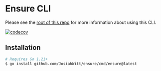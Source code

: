 # Ensure CLI

Please see the [root of this repo](https://github.com/JosiahWitt/ensure) for more information about using this CLI.

[![codecov](https://codecov.io/gh/JosiahWitt/ensure/branch/master/graph/badge.svg?flag=cli)](https://codecov.io/gh/JosiahWitt/ensure)

## Installation
```bash
# Requires Go 1.21+
$ go install github.com/JosiahWitt/ensure/cmd/ensure@latest
```
